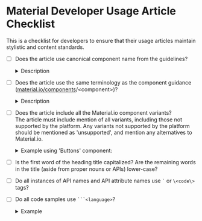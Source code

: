 # Material Developer Usage Article Checklist

This is a checklist for developers to ensure that their usage articles maintain stylistic and content standards.


- [ ]  Does the article use canonical component name from the guidelines?

	<details>
		<summary>Description</summary>

	Use the canonical name (the name used in <a href="https://material.io/components/">material.io/components</a>\/\<component\>) instead of the API name for the platform. Reference the platform API name only when referencing the API.<br>

	For example Buttons: <br>
		 'Text button' is the canonical name, but <code>FlatButton</code> is the API name in Flutter. When describing the component or component variant in the text, use 'text button' and use `FlatButton` only in either the API references or code samples.


	</details>

- [ ]  Does the article use the same terminology as the component guidance (<a href="https://material.io/components/">material.io/components</a>/\<component\>)?

	<details>
		<summary>Description</summary>

	Aside from API variables and parameters, use the terminology from the component guidance pages.

	For example Chips: <br>
	The <a href="https://material.io/components/chips/#anatomy">Chips guidance</a> describes the use of 'Thumbnails' and 'Remove icon' images/icons. However, the <a href="https://material.io/develop/web/components/chips/#leading-and-trailing-icons">Web chips</a> article uses the terminology 'leading' and 'trailing' to describe the same images/icons. 
	
	Because this is a design article is focused on examples that resemble the examples found in the guidance for material.io/components, use the terminology in the guidance.

	</details>

- [ ]  Does the article include all the Material.io component variants?<br>
	The article must include mention of all variants, including those not supported by the platform. Any variants not supported by the platform should be mentioned as 'unsupported', and mention any alternatives to Material.io.

	<details>
		<summary>Example using 'Buttons' component:
		</summary>

	[Material.io/buttons](https://material.io/components/buttons) has 4 different variants: <br>
	<ul>
		<li>Text</li>
		<li>Outlined</li>
		<li>Contained</li>
		<li>Toggle</li>
		<ul>
			<li> Toggle Bar</li>
			<li> Toggle Icon</li>
		</ul>
	</ul>
	</details>

- [ ]  Is the first word of the heading title capitalized? Are the remaining words in the title (aside from proper nouns or APIs) lower-case?
- [ ]  Do all instances of API names and API attribute names use <code>\`</code> or `\<code\>` tags?
- [ ]  Do all code samples use <code>\`\`\`\<language\></code>?

	<details>
		<summary>Example</summary>

	\`\`\`html
	\<head\> <br>
	&nbsp;&nbsp;&nbsp;&nbsp;  \<link rel="stylesheet" href="https://fonts.googleapis.com/icon?family=Material+Icons"\><br>
	\</head\><br>
	\`\`\`
	</details>
